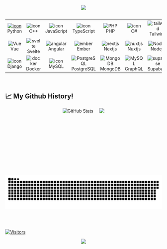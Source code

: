 <!-- Banner -->
<p align="center">
    <img src="https://capsule-render.vercel.app/api?type=waving&color=gradient&customColorList=0:FF00FF,50:800080,100:FF00FF&height=200&section=header&text=Mikhailo%20Pasko&fontSize=50&fontColor=ffffff&fontAlignY=40&fontAlign=50&desc=Senior%20AI%20Engineer&descSize=20&descAlign=50&animation=twinkling" />
</p>
<div>
</div>
<div style="display: flex; align-items: flex-start; align: center">
    <table align="center">
        <tr>
            <td align="center" width="96">
                <a href="#macropower-tech">
                    <img src="https://techstack-generator.vercel.app/python-icon.svg" alt="icon" width="65" height="65" />
                </a>
                <br>Python
            </td>
            <td align="center" width="96">
                <img src="https://techstack-generator.vercel.app/cpp-icon.svg" alt="icon" width="65" height="65" />
                <br>C++
            </td>
            <td align="center" width="96">
                <img src="https://techstack-generator.vercel.app/js-icon.svg" alt="icon" width="65" height="65" />
                <br>JavaScript
            </td>
            <td align="center" width="96">
                <img src="https://techstack-generator.vercel.app/ts-icon.svg" alt="icon" width="65" height="65" />
                <br>TypeScript
            </td>
            <td align="center" width="96">
                <img src="https://skillicons.dev/icons?i=php" width="48" height="48" alt="PHP" />
                <br>PHP
            </td>
            <td align="center" width="96">
                <img src="https://techstack-generator.vercel.app/csharp-icon.svg" alt="icon" width="65" height="65" />
                <br>C#
            </td>
            <td align="center" width="96">
                <img src="https://skillicons.dev/icons?i=tailwind" width="48" height="48" alt="tailwind" />
                <br>Tailwind
            </td>
            <td align="center" width="96">
                <img src="https://skillicons.dev/icons?i=sass" width="48" height="48" alt="Sass" />
                <br>Sass
            </td>
            <td align="center" width="96">
                <img src="https://techstack-generator.vercel.app/react-icon.svg" alt="icon" width="65" height="65" />
                <br>React
            </td>
        </tr>
        <tr>
            <td align="center" width="96">
                <img src="https://skillicons.dev/icons?i=vue" width="48" height="48" alt="Vue" />
                <br>Vue
            </td>
            <td align="center" width="96">
                <img src="https://skillicons.dev/icons?i=svelte" width="48" height="48" alt="svelte" />
                <br>Svelte
            </td>
            <td align="center" width="96">
                <img src="https://skillicons.dev/icons?i=angular" width="48" height="48" alt="angular" />
                <br>Angular
            </td>
            <td align="center" width="96">
                <img src="https://skillicons.dev/icons?i=ember" width="48" height="48" alt="ember" />
                <br>Ember
            </td>
            <td align="center" width="96">
                <img src="https://skillicons.dev/icons?i=nextjs" width="48" height="48" alt="nextjs" />
                <br>Nextjs
            </td>
            <td align="center" width="96">
                <img src="https://skillicons.dev/icons?i=nuxtjs" width="48" height="48" alt="nuxtjs" />
                <br>Nuxtjs
            </td>
            <td align="center" width="96">
                <img src="https://skillicons.dev/icons?i=nodejs" width="48" height="48" alt="Nodejs" />
                <br>Nodejs
            </td>
            <td align="center" width="96">
                <img src="https://skillicons.dev/icons?i=express" width="48" height="48" alt="express" />
                <br>Express
            </td>
            <td align="center" width="96">
                <img src="https://skillicons.dev/icons?i=flask" width="48" height="48" alt="flask" />
                <br>Flask
            </td>
        </tr>
        <tr>
            <td align="center" width="96">
                <img src="https://techstack-generator.vercel.app/django-icon.svg" alt="icon" width="65" height="65" />
                <br>Django
            </td>
            <td align="center" width="96">
                <img src="https://skillicons.dev/icons?i=docker" width="48" height="48" alt="docker" />
                <br>Docker
            </td>
            <td align="center" width="96">
                <img src="https://techstack-generator.vercel.app/mysql-icon.svg" alt="icon" width="65" height="65" />
                <br>MySQL
            </td>
            <td align="center" width="96">
                <img src="https://skillicons.dev/icons?i=postgres" width="48" height="48" alt="PostgreSQL" />
                <br>PostgreSQL
            </td>
            <td align="center" width="96">
                <img src="https://skillicons.dev/icons?i=mongodb" width="48" height="48" alt="MongoDB" />
                <br>MongoDB
            </td>
            <td align="center" width="96">
                <img src="https://skillicons.dev/icons?i=graphql" width="48" height="48" alt="MySQL" />
                <br>GraphQL
            </td>
            <td align="center" width="96">
                <img src="https://skillicons.dev/icons?i=supabase" width="48" height="48" alt="supabase" />
                <br>Supabase
            </td>
            <td align="center" width="96">
                <img src="https://techstack-generator.vercel.app/webpack-icon.svg" alt="icon" width="65" height="65" />
                <br>Webpack
            </td>
            <td align="center" width="96">
                <img src="https://techstack-generator.vercel.app/aws-icon.svg" alt="icon" width="65" height="65" />
                <br>AWS
            </td>
        </tr>
    </table>
    <br><br>
</div>
<br />
<h2 align="left">📈 My Github History!</h2>
<div align="left" style="display: flex; gap: 20px; flex-wrap: wrap; justify-content: center;">
  <img src="https://github-readme-stats.vercel.app/api?username=mixail0916&show_icons=true&theme=tokyonight" height="200" alt="GitHub Stats"/>
  <img src="https://github-readme-stats.vercel.app/api/top-langs/?username=mixail0916&theme=tokyonight" height="200"/>
</div>

![Snake](https://github.com/mixail0916/mixail0916/blob/output/github-contribution-grid-snake.svg)

<br><br>

[![Visitors](https://visitor-badge.laobi.icu/badge?page_id=mixail0916.mixail0916)](https://github.com/mixail0916)
<p align="center">
    <img src="https://capsule-render.vercel.app/api?type=waving&color=gradient&customColorList=0:FF00FF,50:800080,100:FF00FF&height=120&section=footer" />
</p>
